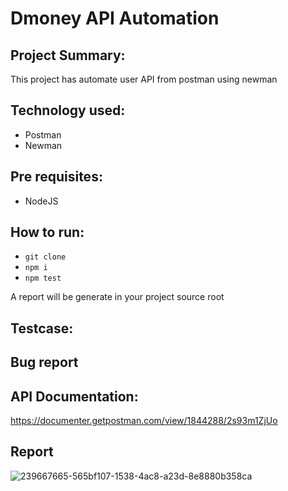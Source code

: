 # Dmoney API Automation
## Project Summary:
This project has automate user API from postman using newman

## Technology used:
- Postman
- Newman
## Pre requisites:
- NodeJS
## How to run:
- ``` git clone ``` 
- ``` npm i ```
- ``` npm test ```


A report will be generate in your project source root

## Testcase:
## Bug report

## API Documentation:
https://documenter.getpostman.com/view/1844288/2s93m1ZjUo

## Report
![239667665-565bf107-1538-4ac8-a23d-8e8880b358ca](https://github.com/mahmudulkhan900/dmoney-newman/assets/60164456/c16a1b70-ff5d-4a0c-b863-574fa259381b)
